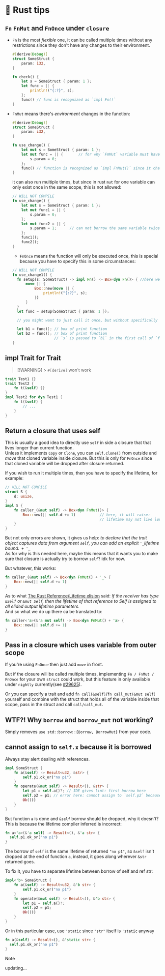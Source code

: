 #  Rust tips

## `Fn` `FnMut` and `FnOnce` under `closure`

- `Fn` is the most _flexible_ one, it can be called multiple times without any restrictions since they don't have any changes to their environment.

  ```rust
  #[derive(Debug)]
  struct SomeStruct {
      param: i32,
  }

  fn check() {
      let s = SomeStruct { param: 1 };
      let func = || {
          println!("{:?}", s);
      };
      func() // func is recognized as `impl Fn()`
  }
  ```

- `FnMut` means there's _environment_ changes in the function:

  ```rust
  #[derive(Debug)]
  struct SomeStruct {
      param: i32,
  }

  fn use_change() {
      let mut s = SomeStruct { param: 1 };
      let mut func = || {       // for why `FmMut` variable must have `mut`, check: https://users.rust-lang.org/t/why-must-closure-variable-be-mut/53583/3
          s.param = 0;
      };
      func() // function is recognized as `impl FnMut()` since it changes `s` in it's environment
  }
  ```

  it can also run multiple times, but since in rust `mut` for one variable can only exist once in the same scope, this is not allowed:

  ```rust
  // WILL NOT COMPILE
  fn use_change() {
      let mut s = SomeStruct { param: 1 };
      let mut func1 = || {
          s.param = 0;
      };
      let mut func2 = || {
          s.param = 1;      // can not borrow the same variable twice which we did here to `s.param`, but you can still change other params under `s`
      };
      func1();
      func2();
  }
  ```

  - `FnOnce` means the function will only be executed once, this is special because you have to specify this in some circumstances:

  ```rust
  // WILL NOT COMPILE
  fn use_change1() {
    fn setup(s: SomeStruct) -> impl Fn() -> Box<dyn Fn()> { //here we use `Fn` not `FnOnce`
        move || {
            Box::new(move || {
                println!("{:?}", s);
            })
        }
    }
    let func = setup(SomeStruct { param: 1 });

    // you might want to just call it once, but without specifically saying it's a `FnOnce`, compiler will assume:

    let b1 = func(); // box of print function
    let b2 = func(); // box of print function
                     // `s` is passed to `b1` in the first call of `func`, there's nothing left for `b2` unless `SomeStruct` implemented `Copy` trait
  }
  ```

## impl Trait for Trait

> [!WARNING] > `#[derive]` won't work

```rust
trait Test1 {}
trait Test2 {
    fn t(&self) {}
}
impl Test2 for dyn Test1 {
    fn t(&self) {
        // ...
    }
}
```

## Return a closure that uses self

This is usually a good idea to directly use `self` in side a closure that that lives longer than current function.  
Unless it implements `Copy` or `Clone`, you can `self.clone()` from outside and _move_ that cloned variable inside closure.
But this is only for `FnOnce` since that cloned variable will be dropped after closure returned.

If you wish to run it multiple times, then you have to specify the lifetime, for example:

```rust
// WILL NOT COMPILE
struct S {
    d: usize,
}
impl S {
    fn caller_(&mut self) -> Box<dyn FnMut()> {
        Box::new(|| self.d += 1)           // here, it will raise:
                                           // lifetime may not live long enough returning this value requires that `'1` must outlive `'static`
    }
}
```

But not only errors are shown, it gives us help: _to declare that the trait object captures data from argument `self`, you can add an explicit `'_`lifetime bound:` + '_`_  
As for why is this needed here, maybe this means that it wants you to make sure that closure is actually try to borrow `self`? idk for now.

But whatever, this works:

```rust
fn caller_(&mut self) -> Box<dyn FnMut() + '_> {
    Box::new(|| self.d += 1)
}
```

As to what [The Rust Reference/Lifetime elision]() said: _If the receiver has type `&Self` or `&mut Self`, then the lifetime of that reference to Self is assigned to all elided output lifetime parameters._  
And so what we do up there ca be translated to:

```rust
fn caller<'a>(&'a mut self) -> Box<dyn FnMut() + 'a> {
    Box::new(|| self.d += 1)
}
```

## Pass in a closure which uses variable from outer scope

If you're using `FnOnce` then just add `move` in front.

But if the closure will be called multiple times, implementing `Fn / FnMut / FnOnce` for your own `struct` could work, but this feature in only available under `nightly` currently(see [#29625](`https://github.com/rust-lang/rust/issues/29625`])).

Or you can specify a trait and add `fn call(&self)`/`fn call_mut(&mut self)` yourself and combine with the struct that holds all of the variable inside that scope, pass in the struct and call `call/call_mut`.

## WTF?! Why `borrow` and `borrow_mut` not working?

Simply removes `use std::borrow::{Borrow, BorrowMut}` from your code.

## cannot assign to `self.x` because it is borrowed

Always stay alert dealing with references.

```rust
impl SomeStruct {
    fn a(&self) -> Result<u32, &str> {
        self.p1.ok_or("no p1")
    }
    fn operate(&mut self) -> Result<(), &str> {
        let p1 = self.a()?; // IDE gives lint: first borrow here
        self.p2 = p1; // error here: cannot assign to `self.p2` because it is borrowed
        Ok(())
    }
}
```

But function `a` is done and `&self` borrow should be dropped, why it doesn't?  
This is because the lifetime compiler inferred is incorrect:

```rust
fn a<'a>(&'a self) -> Result<(), &'a str> {
  self.p1.ok_or("no p1")
}
```

The borrow of `self` is the same lifetime of returned `"no p1"`, so `&self` isn't dropped at the end of function `a`, instead, it goes along wherever `&str` returned goes.

To fix it, you have to separate lifetime between borrow of self and ref str:

```rust
impl<'b> SomeStruct {
    fn a(&self) -> Result<u32, &'b str> {
        self.p1.ok_or("no p1")
    }
    fn operate(&mut self) -> Result<(), &'b str> {
        let p1 = self.a()?;
        self.p2 = p1;
        Ok(())
    }
}
```

Or in this particular case, use `'static` since `"str"` itself is `'static` anyway

```rust
fn a(&self) -> Result<(), &'static str> {
  self.p1.ok_or("no p1")
}
```

> [!NOTE]
> updating...
